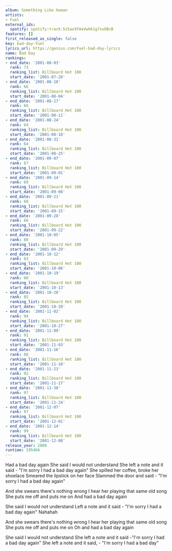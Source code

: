 ```yaml
---
album: Something Like Human
artists:
- Fuel
external_ids:
  spotify: spotify:track:5z5ao3FAaVwHk1g7xuOBcB
features: []
first_released_as_single: false
key: bad-day-fuel
lyrics_url: https://genius.com/Fuel-bad-day-lyrics
name: Bad Day
rankings:
- end_date: '2001-08-03'
  rank: 73
  ranking_list: Billboard Hot 100
  start_date: '2001-07-28'
- end_date: '2001-08-10'
  rank: 66
  ranking_list: Billboard Hot 100
  start_date: '2001-08-04'
- end_date: '2001-08-17'
  rank: 66
  ranking_list: Billboard Hot 100
  start_date: '2001-08-11'
- end_date: '2001-08-24'
  rank: 64
  ranking_list: Billboard Hot 100
  start_date: '2001-08-18'
- end_date: '2001-08-31'
  rank: 64
  ranking_list: Billboard Hot 100
  start_date: '2001-08-25'
- end_date: '2001-09-07'
  rank: 67
  ranking_list: Billboard Hot 100
  start_date: '2001-09-01'
- end_date: '2001-09-14'
  rank: 69
  ranking_list: Billboard Hot 100
  start_date: '2001-09-08'
- end_date: '2001-09-21'
  rank: 68
  ranking_list: Billboard Hot 100
  start_date: '2001-09-15'
- end_date: '2001-09-28'
  rank: 66
  ranking_list: Billboard Hot 100
  start_date: '2001-09-22'
- end_date: '2001-10-05'
  rank: 80
  ranking_list: Billboard Hot 100
  start_date: '2001-09-29'
- end_date: '2001-10-12'
  rank: 83
  ranking_list: Billboard Hot 100
  start_date: '2001-10-06'
- end_date: '2001-10-19'
  rank: 80
  ranking_list: Billboard Hot 100
  start_date: '2001-10-13'
- end_date: '2001-10-26'
  rank: 85
  ranking_list: Billboard Hot 100
  start_date: '2001-10-20'
- end_date: '2001-11-02'
  rank: 94
  ranking_list: Billboard Hot 100
  start_date: '2001-10-27'
- end_date: '2001-11-09'
  rank: 91
  ranking_list: Billboard Hot 100
  start_date: '2001-11-03'
- end_date: '2001-11-16'
  rank: 88
  ranking_list: Billboard Hot 100
  start_date: '2001-11-10'
- end_date: '2001-11-23'
  rank: 92
  ranking_list: Billboard Hot 100
  start_date: '2001-11-17'
- end_date: '2001-11-30'
  rank: 97
  ranking_list: Billboard Hot 100
  start_date: '2001-11-24'
- end_date: '2001-12-07'
  rank: 97
  ranking_list: Billboard Hot 100
  start_date: '2001-12-01'
- end_date: '2001-12-14'
  rank: 99
  ranking_list: Billboard Hot 100
  start_date: '2001-12-08'
release_year: 2000
runtime: 195466
---
```

Had a bad day again
She said I would not understand
She left a note and it said - "I'm sorry I had a bad day again"
She spilled her coffee, broke her shoelace
Smeared the lipstick on her face
Slammed the door and said - "I'm sorry I had a bad day again"


And she swears there's nothing wrong
I hear her playing that same old song
She puts me off and puts me on
And had a bad day again


She said I would not understand
Left a note and it said - "I'm sorry I had a bad day again"
Nahahah


And she swears there's nothing wrong
I hear her playing that same old song
She puts me off and puts me on
Oh and had a bad day again


She said I would not understand
She left a note and it said -"I'm sorry I had a bad day again"
She left a note and it said, - "I'm sorry I had a bad day"
